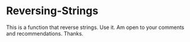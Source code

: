 # Reversing-Strings

This is a function that reverse strings.
Use it.
Am open to your comments and recommendations.
Thanks.
